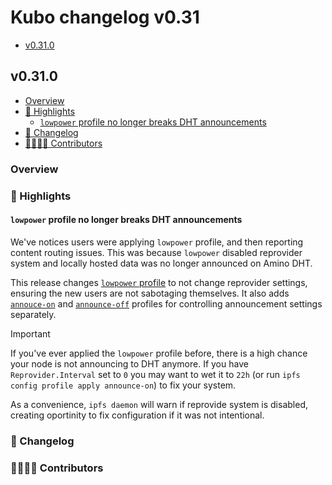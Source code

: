 # Kubo changelog v0.31

- [v0.31.0](#v0310)

## v0.31.0

- [Overview](#overview)
- [🔦 Highlights](#-highlights)
  - [`lowpower` profile no longer breaks DHT announcements](#lowpower-profile-no-longer-breaks-dht-announcements)
- [📝 Changelog](#-changelog)
- [👨‍👩‍👧‍👦 Contributors](#-contributors)

### Overview

### 🔦 Highlights

#### `lowpower` profile no longer breaks DHT announcements

We've notices users were applying `lowpower` profile, and then reporting content routing issues. This was because `lowpower` disabled reprovider system and locally hosted data was no longer announced on Amino DHT.

This release changes [`lowpower` profile](https://github.com/ipfs/kubo/blob/master/docs/config.md#lowpower-profile) to not change reprovider settings, ensuring the new users are not sabotaging themselves. It also adds [`annouce-on`](https://github.com/ipfs/kubo/blob/master/docs/config.md#announce-on-profile) and [`announce-off`](https://github.com/ipfs/kubo/blob/master/docs/config.md#announce-off-profile) profiles for controlling announcement settings separately.

> [!IMPORTANT]
> If you've ever applied the `lowpower` profile before, there is a high chance your node is not announcing to DHT anymore.
> If you have `Reprovider.Interval` set to `0` you may want to wet it to `22h` (or run `ipfs config profile apply announce-on`) to fix your system.
>
> As a convenience, `ipfs daemon` will warn if reprovide system is disabled, creating oportinity to fix configuration if it was not intentional.

### 📝 Changelog

### 👨‍👩‍👧‍👦 Contributors
